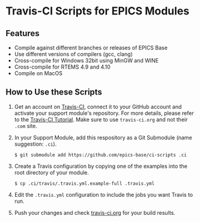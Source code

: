 # Travis-CI Scripts for EPICS Modules

## Features

 -  Compile against different branches or releases of EPICS Base
 -  Use different versions of compilers (gcc, clang)
 -  Cross-compile for Windows 32bit using MinGW and WINE
 -  Cross-compile for RTEMS 4.9 and 4.10
 -  Compile on MacOS
 
## How to Use these Scripts

 1. Get an account on [Travis-CI](https://travis-ci.org/), connect
    it to your GitHub account and activate your support module's
    repository. For more details, please refer to the
    [Travis-CI Tutorial](https://docs.travis-ci.com/user/tutorial/).
    Make sure to use `travis-ci.org` and not their `.com` site.

 2. In your Support Module, add this respository as a Git Submodule
    (name suggestion: `.ci`).
    ```
    $ git submodule add https://github.com/epics-base/ci-scripts .ci
    ```
	
 3. Create a Travis configuration by copying one of the examples into
    the root directory of your module.
    ```
    $ cp .ci/travis/.travis.yml.example-full .travis.yml
    ```
	
 4. Edit the `.travis.yml` configuration to include the jobs you want
    Travis to run.
	
 5. Push your changes and check
    [travis-ci.org](https://travis-ci.org/) for your build results.
